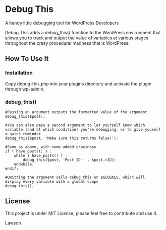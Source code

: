Debug This
==========

A handy little debugging tool for WordPress Developers

Debug This adds a debug_this() function to the WordPress environment that allows you to track and output the value of variables at various stages throughout the crazy procedural madness that is WordPress. 



How To Use It
-------------


### Installation

Copy debug-this.php into your plugins directory and activate the plugin through wp-admin.


### debug_this()

    #Passing an argument outputs the formatted value of the argument
    debug_this($post);

    #You can also pass a second argument to let yourself know which variable (and at which condition) you're debugging, or to give youself a quick reminder
    debug_this($post, 'Make sure this returns false!');

    #Same as above, with some added craziness
    if ( have_posts() ) :
    	while ( have_posts() ) :
    		debug_this($post, 'Post ID ' . $post->ID);
    	endwhile;
    endif;

    #Omitting the argument calls debug_this on $GLOBALS, which will display every variable with a global scope
    debug_this();

License
-------

This project is under MIT License, please feel free to contribute and use it.

Lawson
